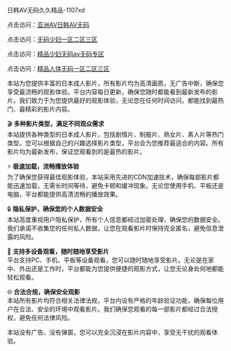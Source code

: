 日韩AV无码久久精品-1107xd 

点击访问：<a href="https://heiliaoll4qsx.pages.dev/">亚洲AV日韩AV无码</a>

点击访问：<a href="https://heiliaozj3tjd.pages.dev/">无码少妇一区二区三区</a>

点击访问：<a href="https://heiliaoxqkkct.pages.dev/">精品少妇无码av无码专区</a>

点击访问：<a href="https://heiliaowzu4ur.pages.dev/">精品人体无码一区二区三区</a>

本站为您提供丰富的日本成人影片，所有影片均为高清画质，无广告中断，确保您享受最流畅的观影体验。平台内容每日更新，确保您随时都能看到最新发布的影片。我们致力于为您提供最好的观影体验，无论您在任何时间访问，都能找到最热门、最精彩的影片内容。

🎬 **多种影片类型，满足不同观众需求**  
本站提供各种类型的日本成人影片，包括剧情片、制服片、熟女片、素人片等热门类型。您可以根据自己的兴趣选择影片类型，平台会为您推荐最适合的内容。所有影片均为最新发布，保证您观看到的是最热的影片。

⚡ **极速加载，流畅播放体验**  
为了确保您获得最佳观影体验，本站采用先进的CDN加速技术，确保每部影片都能迅速加载，无需长时间等待，避免卡顿和缓冲现象。无论您使用手机、平板还是电脑，平台都能提供高清流畅的播放效果。

🔒 **隐私保护，确保您的个人数据安全**  
本站高度重视用户隐私保护，所有个人信息都经过加密处理，确保您的数据安全。我们承诺不收集您的任何私人数据，让您在观看影片时保持完全匿名，避免信息泄露的风险。

📱 **支持多设备观看，随时随地享受影片**  
平台支持PC、手机、平板等设备观看，您可以随时随地享受影片。无论是在家中、外出还是工作时，平台都能为您提供便捷的观影方式，让您无论身处何地都能轻松观看。

🌐 **合法合规，确保安全观影**  
本站所有影片均符合相关法律法规，平台内设有严格的年龄验证功能，确保每位用户在合法、安全的环境中观看影片。我们确保您观看的每一部影片都经过合法授权，避免任何法律风险。

本站没有广告、没有弹窗，您可以完全沉浸在影片内容中，享受无干扰的观看体验。

<span style="display:none;">[Canonical link](https://github.com/bts89463/av7983)</span>
